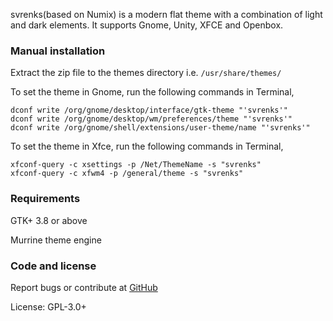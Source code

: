 svrenks(based on Numix) is a modern flat theme with a combination of light and dark elements. It supports Gnome, Unity, XFCE and Openbox.

### Manual installation

Extract the zip file to the themes directory i.e. `/usr/share/themes/`

To set the theme in Gnome, run the following commands in Terminal,

```
dconf write /org/gnome/desktop/interface/gtk-theme "'svrenks'"
dconf write /org/gnome/desktop/wm/preferences/theme "'svrenks'"
dconf write /org/gnome/shell/extensions/user-theme/name "'svrenks'"
```

To set the theme in Xfce, run the following commands in Terminal,

```
xfconf-query -c xsettings -p /Net/ThemeName -s "svrenks"
xfconf-query -c xfwm4 -p /general/theme -s "svrenks"
```

### Requirements

GTK+ 3.8 or above

Murrine theme engine

### Code and license

Report bugs or contribute at [GitHub](https://github.com/lbrfabio/svrenks)

License: GPL-3.0+
